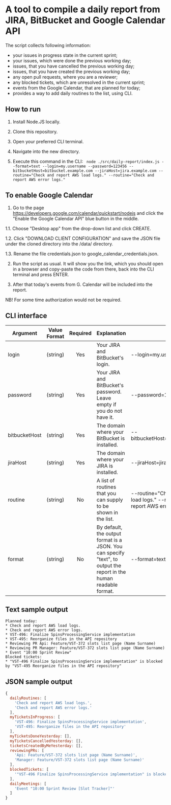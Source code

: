 # A tool to compile a daily report from JIRA, BitBucket and Google Calendar API

The script collects following information:
* your issues in progress state in the current sprint;
* your issues, which were done the previous working day;
* issues, that you have cancelled the previous working day;
* issues, that you have created the previous working day;
* any open pull requests, where you are a reviewer;
* any blocked tickets, which are unresolved in the current sprint;
* events from the Google Calendar, that are planned for today;
* provides a way to add daily routines to the list, using CLI.

## How to run
1. Install Node.JS locally.

2. Clone this repository.

3. Open your preferred CLI terminal.

4. Navigate into the new directory.

5. Execute this command in the CLI: `
node ./src/daily-report/index.js --format=text --login=my.username --password=123456 --bitbucketHost=bitbucket.example.com --jiraHost=jira.example.com --routine="Check and report AWS load logs." --routine="Check and report AWS error logs."`

## To enable Google Calendar
1. Go to the page https://developers.google.com/calendar/quickstart/nodejs and click the "Enable the Google Calendar API" blue button in the middle.

1.1. Choose "Desktop app" from the drop-down list and click CREATE.

1.2. Click "DOWNLOAD CLIENT CONFIGURATION" and save the JSON file under the cloned directory into the /data/ directory.

1.3. Rename the file credentials.json to google_calendar_credentials.json.

2. Run the script as usual. It will show you the link, which you should open in a browser and copy-paste the code from there, back into the CLI terminal and press ENTER.

3. After that today's events from G. Calendar will be included into the report.

NB! For some time authorization would not be required. 

## CLI interface
Argument | Value Format | Required | Explanation | Example
--- | --- | :---: | --- | ---
login | (string) | Yes | Your JIRA and BitBucket's login. | --login=my.username
password | (string) | Yes | Your JIRA and BitBucket's password. Leave empty if you do not have it. | --password=123456
bitbucketHost | (string) | Yes | The domain where your BitBucket is installed. | --bitbucketHost=bitbucket.example.com
jiraHost | (string) | Yes | The domain where your JIRA is installed. | --jiraHost=jira.example.com
routine | (string) | No | A list of routines that you can supply to be shown in the list. | --routine="Check and report AWS load logs." --routine="Check and report AWS error logs."
format | (string) | No | By default, the output format is a JSON. You can specify "text", to output the report in the human readable format. | --format=text

## Text sample output
```
Planned today:
* Check and report AWS load logs.
* Check and report AWS error logs.
* VST-496: Finalize SpinsProcessingService implementation
* VST-495: Reorganize files in the API repository
* Reviewing PR Api: Feature/VST-372 slots list page (Name Surname)
* Reviewing PR Manager: Feature/VST-372 slots list page (Name Surname)
* Event "10:00 Sprint Review"
Blocked tickets:
* "VST-496 Finalize SpinsProcessingService implementation" is blocked by "VST-495 Reorganize files in the API repository"
```

## JSON sample output
```javascript
{
  dailyRoutines: [
    'Check and report AWS load logs.',
    'Check and report AWS error logs.'
  ],
  myTicketsInProgress: [
    'VST-496: Finalize SpinsProcessingService implementation',
    'VST-495: Reorganize files in the API repository'
  ],
  myTicketsDoneYesterday: [],
  myTicketsCancelledYesterday: [],
  ticketsCreatedByMeYesterday: [],
  reviewingPRs: [
    'Api: Feature/VST-372 slots list page (Name Surname)',
    'Manager: Feature/VST-372 slots list page (Name Surname)'
  ],
  blockedTickets: [
    '"VST-496 Finalize SpinsProcessingService implementation" is blocked by "VST-495 Reorganize files in the API repository"'
  ],
  dailyMeetings: [
    'Event "10:00 Sprint Review [Slot Tracker]"'
  ]
}
```
